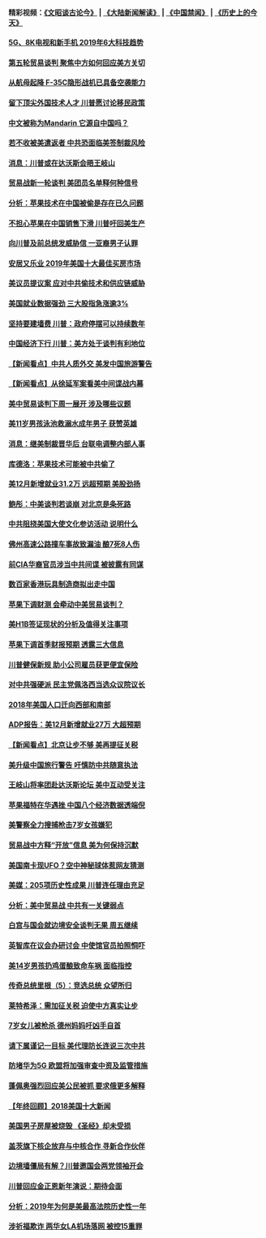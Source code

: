 #### 精彩视频：[《文昭谈古论今》](https://github.com/gfw-breaker/wenzhao/blob/master/README.md?t=01060930) | [《大陆新闻解读》](https://github.com/gfw-breaker/ntdtv-comedy/blob/master/README.md?t=01060930) | [《中国禁闻》](https://github.com/gfw-breaker/ntdtv-news/blob/master/README.md?t=01060930) | [《历史上的今天》](https://github.com/gfw-breaker/today-in-history/blob/master/README.md?t=01060930) 

#### [5G、8K电视和新手机 2019年6大科技趋势](../pages/nsc412/n10955708.md?t=01060930) 

#### [第五轮贸易谈判 聚焦中方如何回应美方关切](../pages/nsc412/n10956081.md?t=01060930) 

#### [从航母起降 F-35C隐形战机已具备空袭能力](../pages/nsc412/n10952444.md?t=01060930) 

#### [留下顶尖外国技术人才 川普愿讨论移民政策](../pages/nsc412/n10956102.md?t=01060930) 

#### [中文被称为Mandarin 它源自中国吗？](../pages/nsc412/n10956208.md?t=01060930) 

#### [若不收被美遣返者 中共恐面临美签制裁风险](../pages/nsc412/n10956098.md?t=01060930) 

#### [消息：川普或在达沃斯会晤王岐山](../pages/nsc412/n10955960.md?t=01060930) 

#### [贸易战新一轮谈判 美团员名单释何种信号](../pages/nsc412/n10955951.md?t=01060930) 

#### [分析：苹果技术在中国被偷是存在已久问题](../pages/nsc412/n10955741.md?t=01060930) 

#### [不担心苹果在中国销售下滑 川普吁回美生产](../pages/nsc412/n10955732.md?t=01060930) 

#### [向川普及前总统发威胁信 一亚裔男子认罪](../pages/nsc412/n10955585.md?t=01060930) 

#### [安居又乐业  2019年美国十大最佳买房市场](../pages/nsc412/n10954536.md?t=01060930) 

#### [美议员提议案 应对中共偷技术和供应链威胁](../pages/nsc412/n10954406.md?t=01060930) 

#### [美国就业数据强劲 三大股指急涨逾3%](../pages/nsc412/n10954508.md?t=01060930) 

#### [坚持要建墙费 川普：政府停摆可以持续数年](../pages/nsc412/n10954407.md?t=01060930) 

#### [中国经济下行 川普：美方处于谈判有利地位](../pages/nsc412/n10954366.md?t=01060930) 

#### [【新闻看点】中共人质外交 美发中国旅游警告](../pages/nsc412/n10954034.md?t=01060930) 

#### [【新闻看点】从徐延军案看美中间谍战内幕](../pages/nsc412/n10953966.md?t=01060930) 

#### [美中贸易谈判下周一展开 涉及哪些议题](../pages/nsc412/n10954176.md?t=01060930) 

#### [美11岁男孩泳池救溺水成年男子 获赞英雄](../pages/nsc412/n10954158.md?t=01060930) 

#### [消息：继美制裁晋华后 台联电调整内部人事](../pages/nsc412/n10953969.md?t=01060930) 

#### [库德洛：苹果技术可能被中共偷了](../pages/nsc412/n10953981.md?t=01060930) 

#### [美12月新增就业31.2万 远超预期 美股劲扬](../pages/nsc412/n10953907.md?t=01060930) 

#### [鲍彤：中美谈判若谈崩 对北京是条死路](../pages/nsc412/n10953737.md?t=01060930) 

#### [中共阻挠美国大使文化参访活动 说明什么](../pages/nsc412/n10951984.md?t=01060930) 

#### [佛州高速公路撞车事故致漏油 酿7死8人伤](../pages/nsc412/n10953081.md?t=01060930) 

#### [前CIA华裔官员涉当中共间谍 被披露有同谋](../pages/nsc412/n10951790.md?t=01060930) 

#### [数百家香港玩具制造商拟出走中国](../pages/nsc412/n10952124.md?t=01060930) 

#### [苹果下调财测 会牵动中美贸易谈判？](../pages/nsc412/n10952252.md?t=01060930) 

#### [美H1B签证现状的分析及值得关注事项](../pages/nsc412/n10951979.md?t=01060930) 

#### [苹果下调首季财报预期 透露三大信息](../pages/nsc412/n10951956.md?t=01060930) 

#### [川普健保新规 助小公司雇员获更便宜保险](../pages/nsc412/n10951794.md?t=01060930) 

#### [对中共强硬派 民主党佩洛西当选众议院议长](../pages/nsc412/n10951972.md?t=01060930) 

#### [2018年美国人口迁向西部和南部](../pages/nsc412/n10952010.md?t=01060930) 

#### [ADP报告：美12月新增就业27万 大超预期](../pages/nsc412/n10951861.md?t=01060930) 

#### [【新闻看点】北京让步不够 美再提征关税](../pages/nsc412/n10951578.md?t=01060930) 

#### [美升级中国旅行警告 吁慎防中共随意执法](../pages/nsc412/n10951639.md?t=01060930) 

#### [王岐山将率团赴达沃斯论坛 美中互动受关注](../pages/nsc412/n10951468.md?t=01060930) 

#### [苹果福特在华遇挫 中国八个经济数据透端倪](../pages/nsc412/n10951457.md?t=01060930) 

#### [美警察全力搜捕枪击7岁女孩嫌犯](../pages/nsc412/n10951049.md?t=01060930) 

#### [贸易战中方释“开放”信息 美为何保持沉默](../pages/nsc412/n10949769.md?t=01060930) 

#### [美国南卡现UFO？空中神秘球体惹网友猜测](../pages/nsc412/n10950078.md?t=01060930) 

#### [美媒：205项历史性成果 川普连任理由充足](../pages/nsc412/n10950036.md?t=01060930) 

#### [分析：美中贸易战 中共有一关键弱点](../pages/nsc412/n10949574.md?t=01060930) 

#### [白宫与国会就边境安全谈判无果 周五继续](../pages/nsc412/n10949727.md?t=01060930) 

#### [英智库在议会办研讨会 中使馆官员拍照恫吓](../pages/nsc412/n10949621.md?t=01060930) 

#### [美14岁男孩扔鸡蛋酿致命车祸 面临指控](../pages/nsc412/n10949652.md?t=01060930) 

#### [传奇总统里根（5）：竞选总统 众望所归](../pages/nsc412/n10947759.md?t=01060930) 

#### [莱特希泽：需加征关税 迫使中方真实让步](../pages/nsc412/n10949586.md?t=01060930) 

#### [7岁女儿被枪杀 德州妈妈吁凶手自首](../pages/nsc412/n10949564.md?t=01060930) 

#### [请下属谨记一目标 美代理防长连说三次中共](../pages/nsc412/n10949505.md?t=01060930) 

#### [防堵华为5G 欧盟将加强审查中资及监管措施](../pages/nsc412/n10949397.md?t=01060930) 

#### [蓬佩奥强烈回应美公民被抓 要求俄更多解释](../pages/nsc412/n10949408.md?t=01060930) 

#### [【年终回顾】2018美国十大新闻](../pages/nsc412/n10925198.md?t=01060930) 

#### [美国男子房屋被烧毁 《圣经》却未受损](../pages/nsc412/n10947564.md?t=01060930) 

#### [盖茨旗下核企放弃与中核合作 寻新合作伙伴](../pages/nsc412/n10947386.md?t=01060930) 

#### [边境墙僵局有解？川普邀国会两党领袖开会](../pages/nsc412/n10947197.md?t=01060930) 

#### [川普回应金正恩新年演说：期待会面](../pages/nsc412/n10947826.md?t=01060930) 

#### [分析：2019年为何是美最高法院历史性一年](../pages/nsc412/n10946956.md?t=01060930) 

#### [涉祈福欺诈 两华女LA机场落网 被控15重罪](../pages/nsc412/n10947313.md?t=01060930) 

